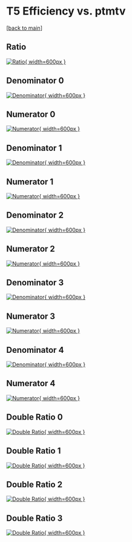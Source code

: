 # T5 Efficiency vs. ptmtv

[[back to main](./)]



## Ratio

[![Ratio](../mtv/var/T5_xtr_11_-1_eff_ptmtv.png){ width=600px }](../mtv/var/T5_xtr_11_-1_eff_ptmtv.pdf)

## Denominator 0

[![Denominator](../mtv/den/T5_xtr_11_-1_eff_ptmtv_den0.png){ width=600px }](../mtv/den/T5_xtr_11_-1_eff_ptmtv_den0.pdf)

## Numerator 0

[![Numerator](../mtv/num/T5_xtr_11_-1_eff_ptmtv_num0.png){ width=600px }](../mtv/num/T5_xtr_11_-1_eff_ptmtv_num0.pdf)

## Denominator 1

[![Denominator](../mtv/den/T5_xtr_11_-1_eff_ptmtv_den1.png){ width=600px }](../mtv/den/T5_xtr_11_-1_eff_ptmtv_den1.pdf)

## Numerator 1

[![Numerator](../mtv/num/T5_xtr_11_-1_eff_ptmtv_num1.png){ width=600px }](../mtv/num/T5_xtr_11_-1_eff_ptmtv_num1.pdf)

## Denominator 2

[![Denominator](../mtv/den/T5_xtr_11_-1_eff_ptmtv_den2.png){ width=600px }](../mtv/den/T5_xtr_11_-1_eff_ptmtv_den2.pdf)

## Numerator 2

[![Numerator](../mtv/num/T5_xtr_11_-1_eff_ptmtv_num2.png){ width=600px }](../mtv/num/T5_xtr_11_-1_eff_ptmtv_num2.pdf)

## Denominator 3

[![Denominator](../mtv/den/T5_xtr_11_-1_eff_ptmtv_den3.png){ width=600px }](../mtv/den/T5_xtr_11_-1_eff_ptmtv_den3.pdf)

## Numerator 3

[![Numerator](../mtv/num/T5_xtr_11_-1_eff_ptmtv_num3.png){ width=600px }](../mtv/num/T5_xtr_11_-1_eff_ptmtv_num3.pdf)

## Denominator 4

[![Denominator](../mtv/den/T5_xtr_11_-1_eff_ptmtv_den4.png){ width=600px }](../mtv/den/T5_xtr_11_-1_eff_ptmtv_den4.pdf)

## Numerator 4

[![Numerator](../mtv/num/T5_xtr_11_-1_eff_ptmtv_num4.png){ width=600px }](../mtv/num/T5_xtr_11_-1_eff_ptmtv_num4.pdf)

## Double Ratio 0

[![Double Ratio](../mtv/ratio/T5_xtr_11_-1_eff_ptmtv_ratio0.png){ width=600px }](../mtv/ratio/T5_xtr_11_-1_eff_ptmtv_ratio0.pdf)

## Double Ratio 1

[![Double Ratio](../mtv/ratio/T5_xtr_11_-1_eff_ptmtv_ratio1.png){ width=600px }](../mtv/ratio/T5_xtr_11_-1_eff_ptmtv_ratio1.pdf)

## Double Ratio 2

[![Double Ratio](../mtv/ratio/T5_xtr_11_-1_eff_ptmtv_ratio2.png){ width=600px }](../mtv/ratio/T5_xtr_11_-1_eff_ptmtv_ratio2.pdf)

## Double Ratio 3

[![Double Ratio](../mtv/ratio/T5_xtr_11_-1_eff_ptmtv_ratio3.png){ width=600px }](../mtv/ratio/T5_xtr_11_-1_eff_ptmtv_ratio3.pdf)

